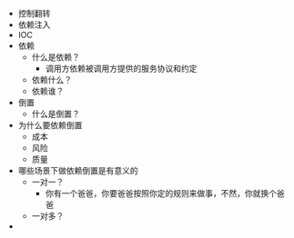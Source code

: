 - 控制翻转
- 依赖注入
- IOC
- 依赖
	- 什么是依赖？
		- 调用方依赖被调用方提供的服务协议和约定
	- 依赖什么？
	- 依赖谁？
- 倒置
	- 什么是倒置？
- 为什么要依赖倒置
	- 成本
	- 风险
	- 质量
- 哪些场景下做依赖倒置是有意义的
	- 一对一？
		- 你有一个爸爸，你要爸爸按照你定的规则来做事，不然，你就换个爸爸
	- 一对多？
-
